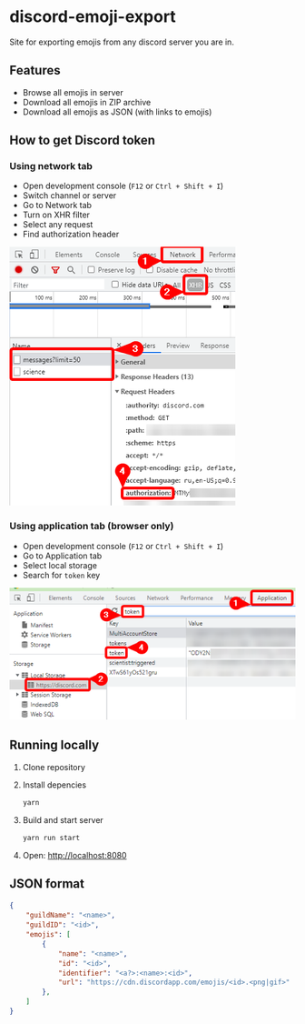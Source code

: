 # discord-emoji-export

Site for exporting emojis from any discord server you are in.

## Features

* Browse all emojis in server
* Download all emojis in ZIP archive
* Download all emojis as JSON (with links to emojis)

## How to get Discord token

### Using network tab

* Open development console (`F12` or `Ctrl + Shift + I`)
* Switch channel or server
* Go to Network tab
* Turn on XHR filter
* Select any request
* Find authorization header

![Network](./static/images/network.png)

### Using application tab (browser only)

* Open development console (`F12` or `Ctrl + Shift + I`)
* Go to Application tab
* Select local storage
* Search for `token` key

![Application](./static/images/application.png)

## Running locally

1. Clone repository

2. Install depencies

    ```bash
    yarn
    ```

3. Build and start server

    ```bash
    yarn run start
    ```

4. Open: <http://localhost:8080>

## JSON format

```json
{
    "guildName": "<name>",
    "guildID": "<id>",
    "emojis": [
        {
            "name": "<name>",
            "id": "<id>",
            "identifier": "<a?>:<name>:<id>",
            "url": "https://cdn.discordapp.com/emojis/<id>.<png|gif>"
        },
    ]
}

```

